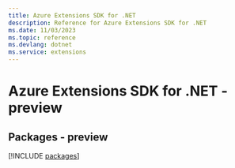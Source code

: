 ```yaml
---
title: Azure Extensions SDK for .NET
description: Reference for Azure Extensions SDK for .NET
ms.date: 11/03/2023
ms.topic: reference
ms.devlang: dotnet
ms.service: extensions
---
```

# Azure Extensions SDK for .NET - preview
## Packages - preview
[!INCLUDE [packages](extensions-index.md)]